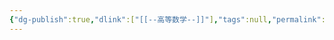 ```yaml
---
{"dg-publish":true,"dlink":["[[--高等数学--]]"],"tags":null,"permalink":"/038-数字科学/math/概率论/随机变量/","dgPassFrontmatter":true}
---
```

